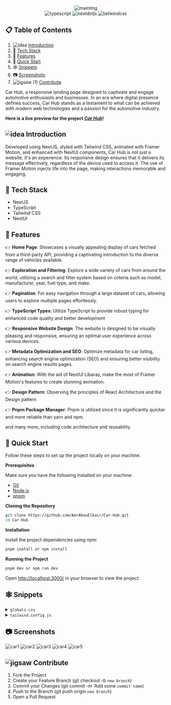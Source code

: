   <div align="center">
  <img src="https://github.com/AmrAbouElkair/Car-Hub/assets/83710148/23643079-d20e-4658-9071-e92de6a09713" alt="mainImg"/>
  <div>
    <img src="https://img.shields.io/badge/-TypeScript-black?style=for-the-badge&logoColor=white&logo=typescript&color=3178C6" alt="typescript" />
 <img src="https://img.shields.io/badge/-Next_JS-black?style=for-the-badge&logoColor=white&logo=nextdotjs&color=000000" alt="nextdotjs" />
    <img src="https://img.shields.io/badge/-Tailwind_CSS-black?style=for-the-badge&logoColor=white&logo=tailwindcss&color=06B6D4" alt="tailwindcss" />
  </div>
  </div>

## 📋 <a name="table">Table of Contents</a>

1. ![idea](https://github.com/AmrAbouElkair/LensCrafters/assets/83710148/c8e0ad20-4a63-4fa0-8c4f-6c8368ed0adf) [Introduction](#introduction)
2. 🤖 [Tech Stack](#tech-stack)
3. 🔋 [Features](#features)
4. 🤸 [Quick Start](#quick-start)
5. 🕸️ [Snippets](#snippets)
6. 📷 [Screenshots](#screenshots)
7. ![jigsaw (1)](https://github.com/AmrAbouElkair/LensCrafters/assets/83710148/316cd490-12f9-4b15-9977-f0d202c1d150) [Contribute](#contribute)

Car Hub, a responsive landing page designed to captivate and engage automotive enthusiasts and businesses. In an era where digital presence defines success, Car Hub stands as a testament to what can be achieved with modern web technologies and a passion for the automotive industry.

**Here is a live preview for the project _[Car Hub](https://car-hub-wheat-mu.vercel.app/)_!**

## <a name="introduction"> ![idea](https://github.com/AmrAbouElkair/LensCrafters/assets/83710148/c8e0ad20-4a63-4fa0-8c4f-6c8368ed0adf) Introduction</a>

Developed using NextJS, styled with Tailwind CSS, animated with Framer Motion, and enhanced with NextUI components, Car Hub is not just a website; it's an experience. Its responsive design ensures that it delivers its message effectively, regardless of the device used to access it. The use of Framer Motion injects life into the page, making interactions memorable and engaging.

## <a name="tech-stack">🤖 Tech Stack</a>

- NextJS
- TypeScript
- Tailwind CSS
- NextUI

## <a name="features">🔋 Features</a>

👉 **Home Page**: Showcases a visually appealing display of cars fetched from a third-party API, providing a captivating introduction to the diverse range of vehicles available.

👉 **Exploration and Filtering**: Explore a wide variety of cars from around the world, utilizing a search and filter system based on criteria such as model, manufacturer, year, fuel type, and make.

👉 **Pagination**: For easy navigation through a large dataset of cars, allowing users to explore multiple pages effortlessly.

👉 **TypeScript Types**: Utilize TypeScript to provide robust typing for enhanced code quality and better development

👉 **Responsive Website Design**: The website is designed to be visually pleasing and responsive, ensuring an optimal user experience across various devices.

👉 **Metadata Optimization and SEO**: Optimize metadata for car listing, enhancing search engine optimization (SEO) and ensuring better visibility on search engine results pages.

👉 **Animation**: With the aid of NextUI Libaray, make the most of Framer Motion's features to create stunning animation.

👉 **Design Pattern**: Observing the principles of React Architecture and the Design pattern

👉 **Pnpm Package Manager**: Pnpm is utilized since it is significantly quicker and more reliable than yarn and npm.

and many more, including code architecture and reusability

## <a name="quick-start">🤸 Quick Start</a>

Follow these steps to set up the project locally on your machine.

**Prerequisites**

Make sure you have the following installed on your machine:

- [Git](https://git-scm.com/)
- [Node.js](https://nodejs.org/en)
- [pnpm](https://pnpm.io/)

**Cloning the Repository**

```bash
git clone https://github.com/AmrAbouElkair/Car-Hub.git
cd Car-Hub
```

**Installation**

Install the project dependencies using npm:

```bash
pnpm inatall or npm install
```

**Running the Project**

```bash
pnpm dev or npm run dev
```

Open [http://localhost:3000/](http://localhost:3000/) in your browser to view the project.

## <a name="snippets">🕸️ Snippets</a>

</details>

<details>
<summary><code>globals.css</code></summary>

```css
@tailwind base;
@tailwind components;
@tailwind utilities;
```

</details>

<details>
<summary><code>tailwind.config.js</code></summary>

```javascript
import type { Config } from "tailwindcss";
import { nextui } from "@nextui-org/theme";

const config: Config = {
  content: [
    "./pages/**/*.{js,ts,jsx,tsx,mdx}",
    "./components/**/*.{js,ts,jsx,tsx,mdx}",
    "./app/**/*.{js,ts,jsx,tsx,mdx}",

    "./src/**/*.{js,ts,jsx,tsx,mdx}",
    "./node_modules/@nextui-org/theme/dist/**/*.{js,ts,jsx,tsx}",
  ],
  mode: "jit",
  theme: {
    extend: {
      fontFamily: {
        inter: ["Inter", "sans-serif"],
      },
      colors: {
        "black-100": "#2B2C35",
        "primary-blue": {
          DEFAULT: "#2B59FF",
          100: "#F5F8FF",
        },
        "secondary-orange": "#f79761",
        "light-white": {
          DEFAULT: "rgba(59,60,152,0.03)",
          100: "rgba(59,60,152,0.02)",
        },
        grey: "#747A88",
      },
      backgroundImage: {
        pattern: "url('/pattern.png')",
        "hero-bg": "url('/hero-bg.png')",
      },
    },
  },
  darkMode: "class",
  plugins: [nextui()],
};
export default config;

```

</details>

## <a name="screenshots"> 📷 Screenshots</a>

![car1](https://github.com/AmrAbouElkair/Car-Hub/assets/83710148/23643079-d20e-4658-9071-e92de6a09713)
![car2](https://github.com/AmrAbouElkair/Car-Hub/assets/83710148/70fc7902-f761-41c8-b432-c7c82a5ecf2a)
![car3](https://github.com/AmrAbouElkair/Car-Hub/assets/83710148/31a0e9ef-8cb9-48a5-9b97-bfacda6e0e7e)
![car4](https://github.com/AmrAbouElkair/Car-Hub/assets/83710148/2cc9d12e-d5b6-43af-bbac-fce44cf73c55)
![car5](https://github.com/AmrAbouElkair/Car-Hub/assets/83710148/93ab097a-a16e-47d2-a9ca-7d97561225bd)

## <a name="contribute">![jigsaw](https://github.com/AmrAbouElkair/LensCrafters/assets/83710148/fa2848f1-94b6-4951-9334-fb9ec40c16a7) Contribute</a>

1. Fork the Project
2. Create your Feature Branch (git checkout -b `new branch`)
3. Commit your Changes (git commit -m 'Add some `commit name`)
4. Push to the Branch (git push origin `new branch`)
5. Open a Pull Request
